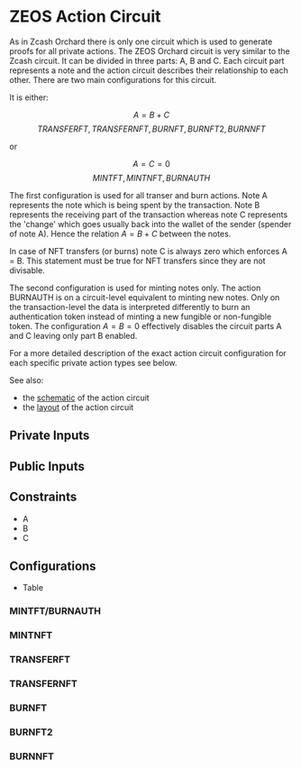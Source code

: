 # ZEOS Action Circuit

As in Zcash Orchard there is only one circuit which is used to generate proofs for all private actions. The ZEOS Orchard circuit is very similar to the Zcash circuit. It can be divided in three parts: A, B and C. Each circuit part represents a note and the action circuit describes their relationship to each other. There are two main configurations for this circuit.

It is either:

$$A = B + C$$
$$TRANSFERFT, TRANSFERNFT, BURNFT, BURNFT2, BURNNFT$$

or 

$$A = C = 0$$
$$MINTFT, MINTNFT, BURNAUTH$$

The first configuration is used for all transer and burn actions. Note A represents the note which is being spent by the transaction. Note B represents the receiving part of the transaction whereas note C represents the 'change' which goes usually back into the wallet of the sender (spender of note A). Hence the relation $A = B + C$ between the notes.

In case of NFT transfers (or burns) note C is always zero which enforces A = B. This statement must be true for NFT transfers since they are not divisable.

The second configuration is used for minting notes only. The action BURNAUTH is on a circuit-level equivalent to minting new notes. Only on the transaction-level the data is interpreted differently to burn an authentication token instead of minting a new fungible or non-fungible token. The configuration $A = B = 0$ effectively disables the circuit parts A and C leaving only part B enabled.

For a more detailed description of the exact action circuit configuration for each specific private action types see below.

See also:
- the [schematic](https://github.com/mschoenebeck/zeos-docs/blob/main/action_circuit/action_circuit_schematic.pdf) of the action circuit
- the [layout](https://github.com/mschoenebeck/zeos-docs/blob/main/action_circuit/action-circuit-layout.png) of the action circuit

## Private Inputs

## Public Inputs

## Constraints
- A
- B
- C

## Configurations
- Table

### MINTFT/BURNAUTH
### MINTNFT
### TRANSFERFT
### TRANSFERNFT
### BURNFT
### BURNFT2
### BURNNFT